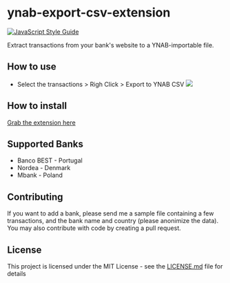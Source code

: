 # ynab-export-csv-extension
[![JavaScript Style Guide](https://img.shields.io/badge/code_style-standard-brightgreen.svg)](https://standardjs.com)

Extract transactions from your bank's website to a YNAB-importable file.

## How to use

* Select the transactions > Righ Click > Export to YNAB CSV
![](resources/demo.gif)


## How to install

[Grab the extension here](https://addons.mozilla.org/en-US/firefox/addon/ynab-export-csv/)

## Supported Banks
* Banco BEST - Portugal
* Nordea - Denmark
* Mbank - Poland

## Contributing

If you want to add a bank, please send me a sample file containing a few transactions, and the bank name and country (please anonimize the data).
You may also contribute with code by creating a pull request.
## License

This project is licensed under the MIT License - see the [LICENSE.md](LICENSE.md) file for details
